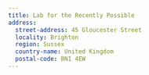 ```yaml
---
title: Lab for the Recently Possible
address:
  street-address: 45 Gloucester Street
  locality: Brighton
  region: Sussex
  country-name: United Kingdom
  postal-code: BN1 4EW
---
```

